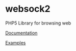 # websock2
PHP5 Library for browsing web

[Documentation](http://kaimi-ru.github.io/websock2/)

[Examples](http://kaimi-ru.github.io/websock2/examples.html)
